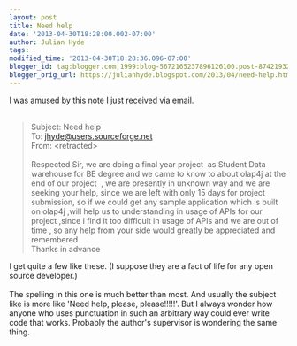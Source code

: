 ```yaml
---
layout: post
title: Need help
date: '2013-04-30T18:28:00.002-07:00'
author: Julian Hyde
tags: 
modified_time: '2013-04-30T18:28:36.096-07:00'
blogger_id: tag:blogger.com,1999:blog-5672165237896126100.post-8742193224585639155
blogger_orig_url: https://julianhyde.blogspot.com/2013/04/need-help.html
---
```


I was amused by this note I just received via email.<br /> <br /><blockquote class="tr_bq">Subject: Need help<br/>To: jhyde@users.sourceforge.net<br/>From: &lt;retracted&gt;<br /><br/>Respected Sir, we are doing a final year project &nbsp;as Student Data warehouse for BE degree and we came to know to about olap4j at the end of our project &nbsp;, we are presently in unknown way and we are seeking your help, since we are left with only 15 days for project submission, so if we could get any sample application which is built on olap4j ,will help us to understanding in usage of APIs for our project ,since i find it too difficult in usage of APIs and we are out of time , so any help from your side would greatly be appreciated and remembered<br />Thanks in advance</blockquote><div class="p1">I get quite a few like these. (I suppose they are a fact of life for any open source developer.)</div><div class="p1"><br /></div><div class="p1">The spelling in this one is much better than most. And usually the subject like is more like 'Need help, please, please!!!!!'. But I always wonder how anyone who uses punctuation in such an arbitrary way could ever write code that works. Probably the author's supervisor is wondering the same thing.</div>